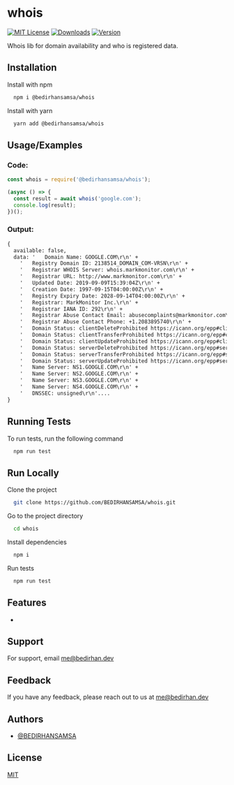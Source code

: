 # whois

[![MIT License](https://img.shields.io/npm/l/@bedirhansamsa/whois)](https://github.com/BEDIRHANSAMSA/whois/blob/main/LICENSE)
[![Downloads](https://img.shields.io/npm/dw/@bedirhansamsa/whois)](https://www.npmjs.com/package/@bedirhansamsa/whois)
[![Version](https://img.shields.io/npm/v/@bedirhansamsa/whois)](https://www.npmjs.com/package/@bedirhansamsa/whois)

Whois lib for domain availability and who is registered data.

## Installation

Install with npm

```bash
  npm i @bedirhansamsa/whois
```

Install with yarn

```bash
  yarn add @bedirhansamsa/whois
```

## Usage/Examples

### Code:

```js
const whois = require('@bedirhansamsa/whois');

(async () => {
  const result = await whois('google.com');
  console.log(result);
})();
```

### Output:

```txt
{
  available: false,
  data: '   Domain Name: GOOGLE.COM\r\n' +
    '   Registry Domain ID: 2138514_DOMAIN_COM-VRSN\r\n' +
    '   Registrar WHOIS Server: whois.markmonitor.com\r\n' +
    '   Registrar URL: http://www.markmonitor.com\r\n' +
    '   Updated Date: 2019-09-09T15:39:04Z\r\n' +
    '   Creation Date: 1997-09-15T04:00:00Z\r\n' +
    '   Registry Expiry Date: 2028-09-14T04:00:00Z\r\n' +
    '   Registrar: MarkMonitor Inc.\r\n' +
    '   Registrar IANA ID: 292\r\n' +
    '   Registrar Abuse Contact Email: abusecomplaints@markmonitor.com\r\n' +
    '   Registrar Abuse Contact Phone: +1.2083895740\r\n' +
    '   Domain Status: clientDeleteProhibited https://icann.org/epp#clientDeleteProhibited\r\n' +
    '   Domain Status: clientTransferProhibited https://icann.org/epp#clientTransferProhibited\r\n' +
    '   Domain Status: clientUpdateProhibited https://icann.org/epp#clientUpdateProhibited\r\n' +
    '   Domain Status: serverDeleteProhibited https://icann.org/epp#serverDeleteProhibited\r\n' +
    '   Domain Status: serverTransferProhibited https://icann.org/epp#serverTransferProhibited\r\n' +
    '   Domain Status: serverUpdateProhibited https://icann.org/epp#serverUpdateProhibited\r\n' +
    '   Name Server: NS1.GOOGLE.COM\r\n' +
    '   Name Server: NS2.GOOGLE.COM\r\n' +
    '   Name Server: NS3.GOOGLE.COM\r\n' +
    '   Name Server: NS4.GOOGLE.COM\r\n' +
    '   DNSSEC: unsigned\r\n'....
}
```

## Running Tests

To run tests, run the following command

```bash
  npm run test
```

## Run Locally

Clone the project

```bash
  git clone https://github.com/BEDIRHANSAMSA/whois.git
```

Go to the project directory

```bash
  cd whois
```

Install dependencies

```bash
  npm i
```

Run tests

```bash
  npm run test
```

## Features

-

## Support

For support, email me@bedirhan.dev

## Feedback

If you have any feedback, please reach out to us at me@bedirhan.dev

## Authors

- [@BEDIRHANSAMSA](https://www.github.com/BEDIRHANSAMSA)

## License

[MIT](https://choosealicense.com/licenses/mit/)
